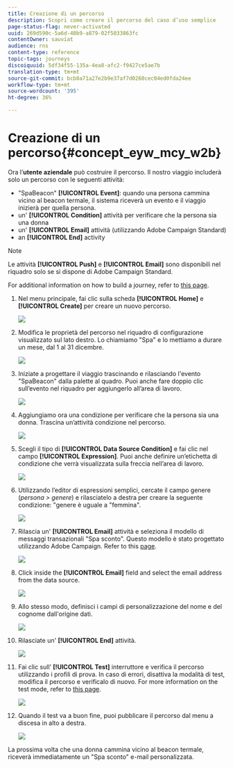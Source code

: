 ```yaml
---
title: Creazione di un percorso
description: Scopri come creare il percorso del caso d’uso semplice
page-status-flag: never-activated
uuid: 269d590c-5a6d-40b9-a879-02f5033863fc
contentOwner: sauviat
audience: rns
content-type: reference
topic-tags: journeys
discoiquuid: 5df34f55-135a-4ea8-afc2-f9427ce5ae7b
translation-type: tm+mt
source-git-commit: bcb8a71a27e2b9e37af7d0260cec04ed0fda24ee
workflow-type: tm+mt
source-wordcount: '395'
ht-degree: 36%

---
```



# Creazione di un percorso{#concept_eyw_mcy_w2b}

Ora l’**utente aziendale** può costruire il percorso. Il nostro viaggio includerà solo un percorso con le seguenti attività:

* &quot;SpaBeacon&quot; **[!UICONTROL Event]**: quando una persona cammina vicino al beacon termale, il sistema riceverà un evento e il viaggio inizierà per quella persona.
* un&#39; **[!UICONTROL Condition]** attività per verificare che la persona sia una donna
* un&#39; **[!UICONTROL Email]** attività (utilizzando  Adobe Campaign Standard)
* an **[!UICONTROL End]** activity

>[!NOTE]
>
>Le attività **[!UICONTROL Push]** e **[!UICONTROL Email]** sono disponibili nel riquadro solo se si dispone di Adobe Campaign Standard.

For additional information on how to build a journey, refer to [this page](../building-journeys/journey.md).

1. Nel menu principale, fai clic sulla scheda **[!UICONTROL Home]** e **[!UICONTROL Create]** per creare un nuovo percorso.

   ![](../assets/journey31.png)

1. Modifica le proprietà del percorso nel riquadro di configurazione visualizzato sul lato destro. Lo chiamiamo &quot;Spa&quot; e lo mettiamo a durare un mese, dal 1 al 31 dicembre.

   ![](../assets/journeyuc1_8.png)

1. Iniziate a progettare il viaggio trascinando e rilasciando l&#39;evento &quot;SpaBeacon&quot; dalla palette al quadro. Puoi anche fare doppio clic sull’evento nel riquadro per aggiungerlo all’area di lavoro.

   ![](../assets/journeyuc1_9.png)

1. Aggiungiamo ora una condizione per verificare che la persona sia una donna. Trascina un’attività condizione nel percorso.

   ![](../assets/journeyuc1_10.png)

1. Scegli il tipo di **[!UICONTROL Data Source Condition]** e fai clic nel campo **[!UICONTROL Expression]**. Puoi anche definire un’etichetta di condizione che verrà visualizzata sulla freccia nell’area di lavoro.

   ![](../assets/journeyuc1_11.png)

1. Utilizzando l’editor di espressioni semplici, cercate il campo genere (_persona > genere_) e rilasciatelo a destra per creare la seguente condizione: &quot;genere è uguale a &quot;femmina&quot;.

   ![](../assets/journeyuc1_12.png)

1. Rilascia un&#39; **[!UICONTROL Email]** attività e seleziona il modello di messaggi transazionali &quot;Spa sconto&quot;. Questo modello è stato progettato utilizzando  Adobe Campaign. Refer to this [page](https://docs.adobe.com/content/help/it-IT/campaign-standard/using/communication-channels/transactional-messaging/about-transactional-messaging.translate.html).

   ![](../assets/journeyuc1_13.png)

1. Click inside the **[!UICONTROL Email]** field and select the email address from the data source.

   ![](../assets/journeyuc1_14.png)

1. Allo stesso modo, definisci i campi di personalizzazione del nome e del cognome dall&#39;origine dati.

   ![](../assets/journeyuc1_15.png)

1. Rilasciate un&#39; **[!UICONTROL End]** attività.

   ![](../assets/journeyuc1_17.png)

1. Fai clic sull’ **[!UICONTROL Test]** interruttore e verifica il percorso utilizzando i profili di prova. In caso di errori, disattiva la modalità di test, modifica il percorso e verificalo di nuovo. For more information on the test mode, refer to [this page](../building-journeys/testing-the-journey.md).

   ![](../assets/journeyuc1_18bis.png)

1. Quando il test va a buon fine, puoi pubblicare il percorso dal menu a discesa in alto a destra.

   ![](../assets/journeyuc1_18.png)

La prossima volta che una donna cammina vicino al beacon termale, riceverà immediatamente un &quot;Spa sconto&quot; e-mail personalizzata.

